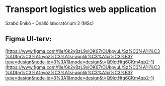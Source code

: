 # Transport logistics web application

Szabó Enikő - Önálló laboratórium 2 (MSc)

## Figma UI-terv:

[https://www.figma.com/file/0k2y8zL9xiOK67rOUkpvuL/Sz%C3%A1ll%C3%ADtm%C3%A1nyoz%C3%A1si-applik%C3%A1ci%C3%B3?type=design&node-id=0%3A1&mode=design&t=Q9lctHtg6CKm4qp2-1](https://www.figma.com/file/0k2y8zL9xiOK67rOUkpvuL/Sz%C3%A1ll%C3%ADtm%C3%A1nyoz%C3%A1si-applik%C3%A1ci%C3%B3?type=design&node-id=0%3A1&mode=design&t=Q9lctHtg6CKm4qp2-1)
